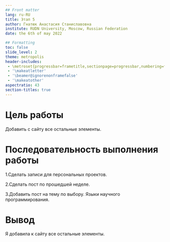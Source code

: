 ```yaml
---
## Front matter
lang: ru-RU
title: Этап 5
author: Гнатюк Анастасия Станиславовна
institute: RUDN University, Moscow, Russian Federation
date: the 6th of may 2022

## Formatting
toc: false
slide_level: 2
theme: metropolis
header-includes: 
 - \metroset{progressbar=frametitle,sectionpage=progressbar,numbering=fraction}
 - '\makeatletter'
 - '\beamer@ignorenonframefalse'
 - '\makeatother'
aspectratio: 43
section-titles: true
---
```


# Цель работы

Добавить с сайту все остальные элементы.

# Последовательность выполнения работы

<p>1.Сделать записи для персональных проектов.
<p>2.Сделать пост по прошедшей неделе.
<p>3.Добавить пост на тему по выбору. Языки научного программирования.

# Вывод

Я добавила к сайту все остальные элементы.